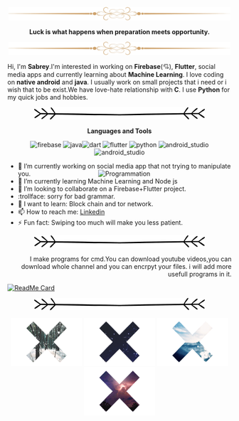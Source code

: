 <p align="center" >
  <img src="https://github.com/sabreys/sabreys/blob/main/kindpng_1499923.png?raw=true" width="500" height="30"/>
 </p>
 <p align="center" >
  <b>  Luck is what happens when preparation meets opportunity.</b> 
  </p>
 <p align="center" > 
  <img src="https://github.com/sabreys/sabreys/blob/main/kindpng_1499923.png?raw=true" width="500" height="30" />
</p>




Hi, I'm <b>Sabrey</b>.I'm interested in working on  <b>Firebase</b>(💘), <b>Flutter</b>, social media apps and currently learning about <b>Machine Learning</b>. I love coding on <b>native android</b> and <b>java</b>. I usually work on small projects  that i need or i wish that to be exist.We have love-hate relationship with<b> C</b>. I use <b>Python</b> for my quick jobs and hobbies.

<p align="center" >
   <img src="https://github.com/sabreys/sabreys/blob/main/Untitled-2.png?raw=true"/>
</p>



<p align="center" >
    <b>Languages and Tools</b>
   </p>
   <p align="center">
 <img src="https://www.vectorlogo.zone/logos/firebase/firebase-icon.svg" alt="firebase" width="40" height="40"/> <img src="https://www.vectorlogo.zone/logos/java/java-icon.svg" alt="java" width="40" height="40"/><img src="https://www.vectorlogo.zone/logos/dartlang/dartlang-icon.svg" alt="dart" width="40" height="40"/> <img src="https://www.vectorlogo.zone/logos/flutterio/flutterio-icon.svg" alt="flutter" width="40" height="40"/>   <img src="https://upload.wikimedia.org/wikipedia/commons/thumb/c/c3/Python-logo-notext.svg/1200px-Python-logo-notext.svg.png" alt="python" width="40" height="40"/> 
 <img  src="https://1.bp.blogspot.com/-LgTa-xDiknI/X4EflN56boI/AAAAAAAAPuk/24YyKnqiGkwRS9-_9suPKkfsAwO4wHYEgCLcBGAsYHQ/s0/image9.png" alt="android_studio" width="50" height="50"/> 
   <img  src="https://upload.wikimedia.org/wikipedia/commons/thumb/1/1d/PyCharm_Icon.svg/512px-PyCharm_Icon.svg.png" alt="android_studio" width="40" height="40"/> 

</p>






- 🔭 I’m currently working on social media app that not trying to manipulate you.<img img align="right" src="https://media1.tenor.com/images/1d1c57ceec3e94475c7ba1d3c13393d1/tenor.gif?itemid=10669013" alt="Programmation" width="300"/>
- 🌱 I’m currently learning Machine Learning and Node js
- 👯 I’m looking to collaborate on a Firebase+Flutter project.
- :trollface: sorry for bad grammar.
- 🔨 I want to learn: Block chain and tor network.
- 📫 How to reach me: [Linkedin](https://www.linkedin.com/in/sabri-başoğlu-9781a51a8/)
- ⚡ Fun fact: Swiping too much will make you less patient.



<p align="center">
   <img src="https://github.com/sabreys/sabreys/blob/main/Untitled-2.png?raw=true"/>
</p>



<p align="right">
   I make programs for cmd.You can download youtube videos,you can download whole channel and you can  encrpyt your files. 
   i will add more usefull  programs in it.
</p>

 [![ReadMe Card](https://github-readme-stats.vercel.app/api/pin/?username=sabreys&repo=sabreys_cmd)](https://github.com/sabreys/sabreys_cmd)


<p align="center">
   <img src="https://github.com/sabreys/sabreys/blob/main/Untitled-2.png?raw=true"/>
</p>






<p align="center">
  <img src="https://github.com/sabreys/sabreys/blob/main/kar.gif?raw=true"/>
  <img src="https://github.com/sabreys/sabreys/blob/main/uzay.gif?raw=true"/>
  <img src="https://github.com/sabreys/sabreys/blob/main/deniz.gif?raw=true"/>
  <img src="https://github.com/sabreys/sabreys/blob/main/f%C4%B1rt%C4%B1na.gif?raw=true"/>
</p>




<!--
**sabreys/sabreys** is a ✨ _special_ ✨ repository because its `README.md` (this file) appears on your GitHub profile.

-->
